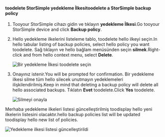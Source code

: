 
<!--author=alkohli last changed: 01/02/17-->

#### <a name="toodelete-a-storsimple-backup-policy"></a><span data-ttu-id="564c2-101">toodelete StorSimple yedekleme İlkesi</span><span class="sxs-lookup"><span data-stu-id="564c2-101">toodelete a StorSimple backup policy</span></span>

1. <span data-ttu-id="564c2-102">Tooyour StorSimple cihazı gidin ve tıklayın **yedekleme İlkesi**.</span><span class="sxs-lookup"><span data-stu-id="564c2-102">Go tooyour StorSimple device and click **Backup policy**.</span></span>

2. <span data-ttu-id="564c2-103">Hello yedekleme ilkelerini listeleme tablo, toodelete hello ilkeyi seçin.</span><span class="sxs-lookup"><span data-stu-id="564c2-103">In hello tabular listing of backup policies, select hello policy you want toodelete.</span></span> <span data-ttu-id="564c2-104">Sağ tıklayın ve hello bağlam menüsünden seçin **silmek**.</span><span class="sxs-lookup"><span data-stu-id="564c2-104">Right-click and from hello context menu, select **Delete**.</span></span>

    ![Bir yedekleme İlkesi toodelete seçin](./media/storsimple-8000-delete-backup-policy/deletebupol1.png)

3. <span data-ttu-id="564c2-106">Onayınız istenir.</span><span class="sxs-lookup"><span data-stu-id="564c2-106">You will be prompted for confirmation.</span></span> <span data-ttu-id="564c2-107">Bir yedekleme ilkesi silme tüm hello silecek unutmayın yedeklemeleri ilişkilendirilmiş.</span><span class="sxs-lookup"><span data-stu-id="564c2-107">Keep in mind that deleting a backup policy will delete all hello associated backups.</span></span> <span data-ttu-id="564c2-108">Tıklatın **Evet** toodelete.</span><span class="sxs-lookup"><span data-stu-id="564c2-108">Click **Yes** toodelete.</span></span>

    ![Silmeyi onayla](./media/storsimple-8000-delete-backup-policy/deletebupol2.png)

<span data-ttu-id="564c2-110">Merhaba yedekleme ilkeleri listesi güncelleştirilmiş toodisplay hello yeni ilkelerin listesini olacaktır.</span><span class="sxs-lookup"><span data-stu-id="564c2-110">hello backup policies list will be updated toodisplay hello new list of policies.</span></span>

![Yedekleme ilkesi listesi güncelleştirildi](./media/storsimple-8000-delete-backup-policy/deletebupol5.png)